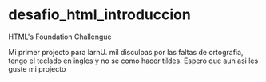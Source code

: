 # desafio_html_introduccion
HTML's Foundation Challengue


Mi primer projecto para larnU.
mil disculpas por las faltas de ortografia, tengo el teclado en ingles y no se como hacer tildes. Espero que aun asi les guste mi projecto